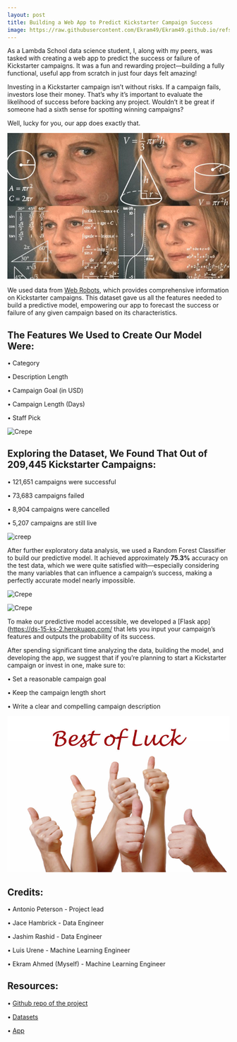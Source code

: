 ```yaml
---
layout: post
title: Building a Web App to Predict Kickstarter Campaign Success
image: https://raw.githubusercontent.com/Ekram49/Ekram49.github.io/refs/heads/master/img/Kickstarter/kickstarter-logo.jpg
---
```

As a Lambda School data science student, I, along with my peers, was tasked with creating a web app to predict the success or failure of Kickstarter campaigns. It was a fun and rewarding project—building a fully functional, useful app from scratch in just four days felt amazing!

Investing in a Kickstarter campaign isn’t without risks. If a campaign fails, investors lose their money. That’s why it’s important to evaluate the likelihood of success before backing any project. Wouldn’t it be great if someone had a sixth sense for spotting winning campaigns?

Well, lucky for you, our app does exactly that.

![Crepe](https://raw.githubusercontent.com/Ekram49/Ekram49.github.io/refs/heads/master/img/Kickstarter/thinking.jpg)

We used data from [Web Robots](https://webrobots.io/kickstarter-datasets/), which provides comprehensive information on Kickstarter campaigns. This dataset gave us all the features needed to build a predictive model, empowering our app to forecast the success or failure of any given campaign based on its characteristics.

## The Features We Used to Create Our Model Were:

•	Category

•	Description Length

•	Campaign Goal (in USD)

•	Campaign Length (Days)

•	Staff Pick

![Crepe](https://raw.githubusercontent.com/Ekram49/Ekram49.github.io/refs/heads/master/img/Kickstarter/feature%20importances.jpg)

## Exploring the Dataset, We Found That Out of 209,445 Kickstarter Campaigns:


•	121,651 campaigns were successful

•	73,683 campaigns failed

•	8,904 campaigns were cancelled

•	5,207 campaigns are still live

![creep](https://raw.githubusercontent.com/Ekram49/Ekram49.github.io/refs/heads/master/img/Kickstarter/feature%state.jpg)

After further exploratory data analysis, we used a Random Forest Classifier to build our predictive model. It achieved approximately **75.3%** accuracy on the test data, which we were quite satisfied with—especially considering the many variables that can influence a campaign’s success, making a perfectly accurate model nearly impossible.

![Crepe](https://raw.githubusercontent.com/Ekram49/Ekram49.github.io/refs/heads/master/img/Kickstarter/app-1.jpg)

![Crepe](https://raw.githubusercontent.com/Ekram49/Ekram49.github.io/refs/heads/master/img/Kickstarter/feature%20importances.jpg/app-2.jpg)

To make our predictive model accessible, we developed a [Flask app](https://ds-15-ks-2.herokuapp.com/ that lets you input your campaign’s features and outputs the probability of its success.

After spending significant time analyzing the data, building the model, and developing the app, we suggest that if you’re planning to start a Kickstarter campaign or invest in one, make sure to:

•	Set a reasonable campaign goal

•	Keep the campaign length short

•	Write a clear and compelling campaign description

![Crepe](https://raw.githubusercontent.com/Ekram49/Ekram49.github.io/refs/heads/master/img/Kickstarter/best-of-luck-picture-with-thumb.jpg)

## Credits:

•	Antonio Peterson - Project lead

•	Jace Hambrick - Data Engineer

•	Jashim Rashid - Data Engineer

•	Luis Urene - Machine Learning Engineer

•	Ekram Ahmed (Myself) - Machine Learning Engineer

## Resources:

•	[Github repo of the project](https://github.com/Build-Week-Kickstarter-Success-2/DS)

•	[Datasets](https://webrobots.io/kickstarter-datasets/)

•	[App](https://ds-15-ks-2.herokuapp.com/)
